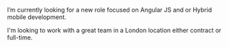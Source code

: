 I’m currently looking for a new role focused on Angular JS and or Hybrid mobile development.

I'm looking to work with a great team in a London location either contract or full-time.

